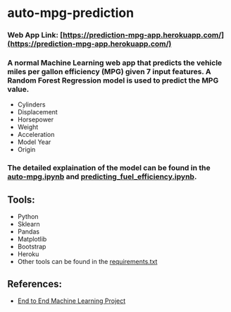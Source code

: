 # auto-mpg-prediction

### Web App Link: [https://prediction-mpg-app.herokuapp.com/](https://prediction-mpg-app.herokuapp.com/)

### A normal Machine Learning web app that predicts the vehicle miles per gallon efficiency (MPG) given 7 input features. A Random Forest Regression model is used to predict the MPG value.
* Cylinders
* Displacement
* Horsepower 
* Weight
* Acceleration 
* Model Year
* Origin

### The detailed explaination of the model can be found in the [auto-mpg.ipynb](https://github.com/apurvayadav/auto-mpg-prediction/blob/main/auto_mpg.ipynb) and [predicting_fuel_efficiency.ipynb](https://github.com/apurvayadav/auto-mpg-prediction/blob/main/predicting_fuel_efficiency.ipynb).

## Tools:
* Python
* Sklearn
* Pandas
* Matplotlib
* Bootstrap
* Heroku
* Other tools can be found in the [requirements.txt](https://github.com/apurvayadav/auto-mpg-prediction/blob/main/auto_mpg_prediction_web/requirements.txt)

## References:
* [End to End Machine Learning Project](https://www.youtube.com/playlist?list=PLIkXejH7XPT9eeLQXbjMudA8x65E44UF3)
